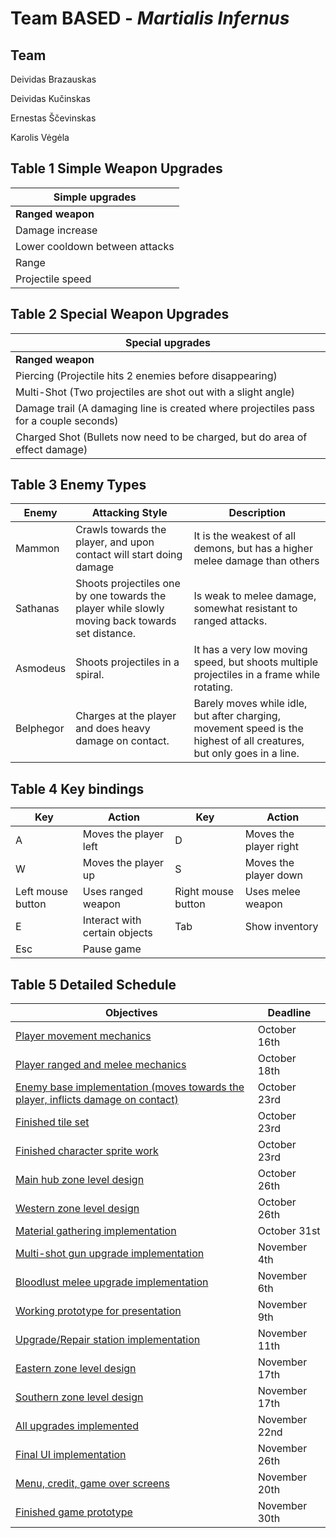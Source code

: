 # Team BASED - _Martialis Infernus_

## Team

Deividas Brazauskas

Deividas Kučinskas

Ernestas Ščevinskas

Karolis Vėgėla

## Table 1 Simple Weapon Upgrades

|**Simple upgrades** |
| - |
|**Ranged weapon** |**Melee weapon** |
|Damage increase |
|Lower cooldown between attacks |
|Range |“Swing” size |
|Projectile speed |“Swing” speed |

## Table 2 Special Weapon Upgrades

|**Special upgrades** |
| - |
|**Ranged weapon** |**Melee weapon** |
|Piercing (Projectile hits 2 enemies before disappearing) |Bloodlust (Attack cooldown is temporarily increased with each kill, but disables the weapon for a while after ending) |
|Multi-Shot (Two projectiles are shot out with a slight angle) |Projectile contact (Allows for swings to hit projectiles and destroy them) |
|Damage trail (A damaging line is created where projectiles pass for a couple seconds) |Projectile deflect (projectile contact is required) (hitting projectiles now deflects them towards enemies instead) |
|Charged Shot (Bullets now need to be charged, but do area of effect damage) |Wind shield (a weak shield is created after a swing which stays around for a few seconds) |

## Table 3 Enemy Types

|**Enemy** |**Attacking Style** |**Description** |
| - | - | - |
|Mammon |Crawls towards the player, and upon contact will start doing damage |It is the weakest of all demons, but has a higher melee damage than others |
|Sathanas |Shoots projectiles one by one towards the player while slowly moving back towards set distance. |Is weak to melee damage,  somewhat resistant to ranged attacks. |
|Asmodeus |Shoots projectiles in a spiral. |It has a very low moving speed, but shoots multiple projectiles in a frame while rotating. |
|Belphegor |Charges at the player and does heavy damage on contact. |Barely moves while idle, but after charging, movement speed is the highest of all creatures, but only goes in a line. |

## Table 4 Key bindings

|**Key** |**Action** |**Key** |**Action** |
| - | - | - | - |
|A |Moves the player left |D |Moves the player right |
|W |Moves the player up |S |Moves the player down |
|Left mouse button |Uses ranged weapon |Right mouse button |Uses melee weapon |
|E |Interact with certain objects |Tab |Show inventory|
| Esc |Pause game |||

## Table 5 Detailed Schedule

|**Objectives** |**Deadline** |
| - | - |
|[Player movement mechanics](https://github.com/karoluzas/gamedev-project/issues/13) |October 16th|
|[Player ranged and melee mechanics](https://github.com/karoluzas/gamedev-project/issues/1) |October 18th|
|[Enemy base implementation (moves towards the player, inflicts damage on contact)](https://github.com/karoluzas/gamedev-project/issues/2) |October 23rd|
|[Finished tile set](https://github.com/karoluzas/gamedev-project/issues/3) |October 23rd|
|[Finished character sprite work](https://github.com/karoluzas/gamedev-project/issues/4) |October 23rd|
|[Main hub zone level design](https://github.com/karoluzas/gamedev-project/issues/5) |October 26th|
|[Western zone level design](https://github.com/karoluzas/gamedev-project/issues/6) |October 26th|
|[Material gathering implementation](https://github.com/karoluzas/gamedev-project/issues/7) |October 31st  |
|[Multi-shot gun upgrade implementation](https://github.com/karoluzas/gamedev-project/issues/8) |November 4th|
|[Bloodlust melee upgrade implementation](https://github.com/karoluzas/gamedev-project/issues/9) |November 6th|
|[Working prototype for presentation](https://github.com/karoluzas/gamedev-project/issues/10) |November 9th|
|[Upgrade/Repair station implementation](https://github.com/karoluzas/gamedev-project/issues/11) |November 11th|
|[Eastern zone level design](https://github.com/karoluzas/gamedev-project/issues/12) |November 17th|
|[Southern zone level design](https://github.com/karoluzas/gamedev-project/issues/14)  |November 17th|
|[All upgrades implemented](https://github.com/karoluzas/gamedev-project/issues/15)  |November 22nd|
|[Final UI implementation](https://github.com/karoluzas/gamedev-project/issues/16) |November 26th|
|[Menu, credit, game over screens](https://github.com/karoluzas/gamedev-project/issues/17) |November 20th|
|[Finished game prototype](https://github.com/karoluzas/gamedev-project/issues/18) |November 30th|
